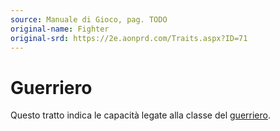 ```yaml
---
source: Manuale di Gioco, pag. TODO
original-name: Fighter
original-srd: https://2e.aonprd.com/Traits.aspx?ID=71
---
```


# Guerriero

Questo tratto indica le capacità legate alla classe del
[guerriero](/classi/guerriero).
